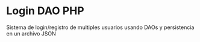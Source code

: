 # Login DAO PHP

Sistema de login/registro de multiples usuarios usando DAOs y persistencia en un archivo JSON
